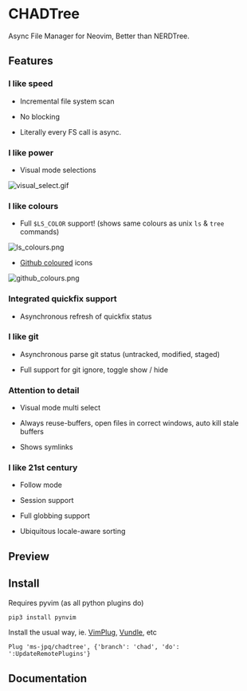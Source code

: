 # CHADTree

Async File Manager for Neovim, Better than NERDTree.

## Features

### I like speed

- Incremental file system scan

- No blocking

- Literally every FS call is async.

### I like power

- Visual mode selections

![visual_select.gif](https://raw.githubusercontent.com/ms-jpq/chadtree/chad/preview/visual_select.gif)

### I like colours

- Full `$LS_COLOR` support! (shows same colours as unix `ls` & `tree` commands)

![ls_colours.png](https://raw.githubusercontent.com/ms-jpq/chadtree/chad/preview/ls_colours.png)

- [Github coloured](https://github.com/github/linguist) icons

![github_colours.png](https://raw.githubusercontent.com/ms-jpq/chadtree/chad/preview/github_colours.png)

### Integrated quickfix support

- Asynchronous refresh of quickfix status

### I like git

- Asynchronous parse git status (untracked, modified, staged)

- Full support for git ignore, toggle show / hide

### Attention to detail

- Visual mode multi select

- Always reuse-buffers, open files in correct windows, auto kill stale buffers

- Shows symlinks

### I like 21st century

- Follow mode

- Session support

- Full globbing support

- Ubiquitous locale-aware sorting

## Preview

## Install

Requires pyvim (as all python plugins do)

```sh
pip3 install pynvim
```

Install the usual way, ie. [VimPlug](https://github.com/junegunn/vim-plug), [Vundle](https://github.com/VundleVim/Vundle.vim), etc

```VimL
Plug 'ms-jpq/chadtree', {'branch': 'chad', 'do': ':UpdateRemotePlugins'}
```

## Documentation
